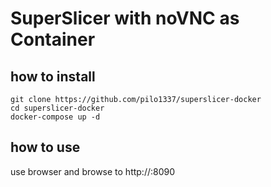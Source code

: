 # SuperSlicer with noVNC as Container

## how to install
```
git clone https://github.com/pilo1337/superslicer-docker
cd superslicer-docker
docker-compose up -d
```

## how to use
use browser and browse to http://<host>:8090


